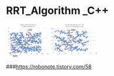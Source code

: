 # RRT_Algorithm _C++
<img src="/result.png" width = "50%" height = "50%"></img>

###https://robonote.tistory.com/58

